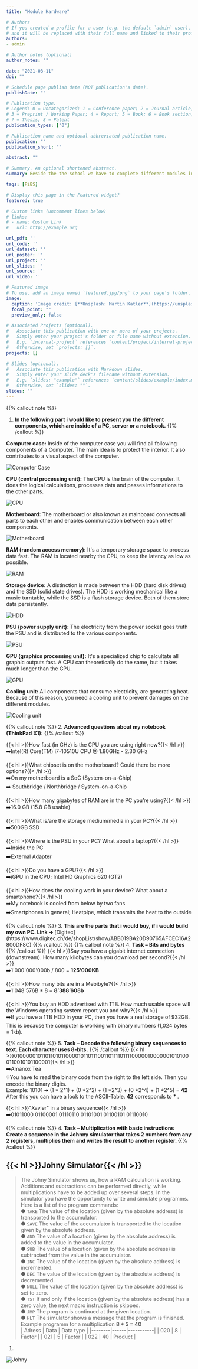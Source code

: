 ```yaml
---
title: "Module Hardware"

# Authors
# If you created a profile for a user (e.g. the default `admin` user), write the username (folder name) here 
# and it will be replaced with their full name and linked to their profile.
authors:
- admin

# Author notes (optional)
author_notes: ""

date: "2021-08-11"
doi: ""

# Schedule page publish date (NOT publication's date).
publishDate: ""

# Publication type.
# Legend: 0 = Uncategorized; 1 = Conference paper; 2 = Journal article;
# 3 = Preprint / Working Paper; 4 = Report; 5 = Book; 6 = Book section;
# 7 = Thesis; 8 = Patent
publication_types: ["0"]

# Publication name and optional abbreviated publication name.
publication: ""
publication_short: ""

abstract: ""

# Summary. An optional shortened abstract.
summary: Beside the the school we have to complete different modules in our company. The first topic is about Hardware.

tags: [PiBS]

# Display this page in the Featured widget?
featured: true

# Custom links (uncomment lines below)
# links:
# - name: Custom Link
#   url: http://example.org

url_pdf: ''
url_code: ''
url_dataset: ''
url_poster: ''
url_project: ''
url_slides: ''
url_source: ''
url_video: ''

# Featured image
# To use, add an image named `featured.jpg/png` to your page's folder. 
image:
  caption: 'Image credit: [**Unsplash: Martin Katler**](https://unsplash.com/photos/7wCxlBfGMdk)'
  focal_point: ""
  preview_only: false

# Associated Projects (optional).
#   Associate this publication with one or more of your projects.
#   Simply enter your project's folder or file name without extension.
#   E.g. `internal-project` references `content/project/internal-project/index.md`.
#   Otherwise, set `projects: []`.
projects: []

# Slides (optional).
#   Associate this publication with Markdown slides.
#   Simply enter your slide deck's filename without extension.
#   E.g. `slides: "example"` references `content/slides/example/index.md`.
#   Otherwise, set `slides: ""`.
slides: ""
---
```

{{% callout note %}}
  1. <b> In the following part i would like to present you the different components, which are inside of a PC, server or a notebook.</b>
{{% /callout %}}

<b>Computer case:</b> Inside of the computer case you will find all following components of a Computer. The main idea is to protect the interior. It also contributes to a visual aspect of the computer.

![Computer Case](computer-case.jpg "<b>Computer case</b> (Unsplash: Onur Binay)")

<b>CPU (central processing unit):</b> The CPU is the brain of the computer. It does the logical calculations, processes data and passes informations to the other parts.

![CPU](processor.jpg "<b>CPU</b> (Unsplash: Fidel Fernando)")

<b>Motherboard:</b> The motherboard or also known as mainboard connects all parts to each other and enables communication between each other components.

![Motherboard](motherboard.jpg "<b>motherboard</b> (Unsplash: Thomas Jensen)")

<b>RAM (random access memory):</b> It's a temporary storage space to process data fast. The RAM is located nearby the CPU, to keep the latency as low as possible.

![RAM](ram.jpg "<b>RAM</b> (Unsplash: Luan Gjokaj)")

<b>Storage device:</b> A distinction is made between the HDD (hard disk drives) and the SSD (solid state drives). The HDD is working mechanical like a music turntable, while the SSD is a flash storage device. Both of them store data persistently.

![HDD](hdd.jpg "<b>HDD</b> (Unsplash: Art Wall - Kittenprint)")

<b>PSU (power supply unit):</b> The electricity from the power socket goes truth the PSU and is distributed to the various components.

![PSU](psu.jpg "<b>PSU</b> (Unsplash: Luke Hodde)")

<b>GPU (graphics processing unit):</b> It's a specialized chip to calcultate all graphic outputs fast. A CPU can theoretically do the same, but it takes much longer than the GPU.

![GPU](gpu.jpg "<b>GPU</b> (Unsplash: Nana Dua)")

<b>Cooling unit:</b> All components that consume electricity, are generating heat. Because of this reason, you need a cooling unit to prevent damages on the different modules.

![Cooling unit](cooling-unit.jpg "<b>Cooling unit</b> (Unsplash: Barez Omer)")

{{% callout note %}}
  2. <b>Advanced questions about my notebook (ThinkPad X1):</b>
{{% /callout %}}

{{< hl >}}How fast (in GHz) is the CPU you are using right now?{{< /hl >}}<br>
➡️Intel(R) Core(TM) i7-10510U CPU @ 1.80GHz - 2.30 GHz
<p></p>
{{< hl >}}What chipset is on the motherboard? Could there be more options?{{< /hl >}}<br>
➡️On my motherboard is a SoC (System-on-a-Chip)<br>
➡️ Southbridge / Northbridge / System-on-a-Chip
<p></p>
{{< hl >}}How many gigabytes of RAM are in the PC you’re using?{{< /hl >}}<br>
➡️16.0 GB (15.8 GB usable)
<p></p>
{{< hl >}}What is/are the storage medium/media in your PC?{{< /hl >}}<br>
➡️500GB SSD
<p></p>
{{< hl >}}Where is the PSU in your PC? What about a laptop?{{< /hl >}}<br>
➡️Inside the PC<br>
➡️External Adapter
<p></p>
{{< hl >}}Do you have a GPU?{{< /hl >}}<br>
➡️iGPU in the CPU; Intel HD Graphics 620 (GT2)
<p></p>
{{< hl >}}How does the cooling work in your device? What about a smartphone?{{< /hl >}}<br>
➡️My notebook is cooled from below by two fans<br>
➡️Smartphones in general; Heatpipe, which transmits the heat to the outside<br>
<p></p>
{{% callout note %}}
  3. <b> This are the parts that i would buy, if i would build my own PC. Link ➔</b>
  [Digitec](https://www.digitec.ch/de/shopList/show/ABB019BA20D90765AFCEC16A2800DF8C)
{{% /callout %}}
{{% callout note %}}
  4. <b>Task – Bits and bytes</b>
{{% /callout %}}
{{< hl >}}Say you have a gigabit internet connection (downstream). How many kilobytes can you download per second?{{< /hl >}}<br>
➡️1'000'000'000b / 800 = <b>125'000KB</b>
<p></p>
{{< hl >}}How many bits are in a Mebibyte?{{< /hl >}}<br>
➡️1'048'576B * 8 = <b>8’388’608b</b>
<p></p>
{{< hl >}}You buy an HDD advertised with 1TB. How much usable space will the Windows operating system report you and why?{{< /hl >}}<br>
➡️If you have a 1TB HDD in your PC, then you have a real storage of 932GB. This is because the computer is working with binary numbers (1,024 bytes = 1kb).
<p></p>
{{% callout note %}}
  5. <b>Task – Decode the following binary sequences to text. Each character uses 8-bits.</b>
{{% /callout %}}
{{< hl >}}01000001011011010110000101101110011011110111100000100000010101000110010101100001{{< /hl >}}<br>
➡️Amanox Tea<br>
💡You have to read the binary code from the right to the left side. Then you encode the binary digits.<br>
Example: 10101 ➔ (1 * 2^1) + (0 *2^2) + (1 *2^3) + (0 *2^4) + (1 *2^5) = <b>42</b> <br>
After this you can have a look to the ASCII-Table. <b>42</b> corresponds to <b> * </b>.<br>
<p></p>
{{< hl >}}"Xavier" in a binary sequence{{< /hl >}}<br>
➡️01011000 01100001 01110110 01101001 01100101 01110010<br>
<p></p>
{{% callout note %}}
  4. <b>Task – Multiplication with basic instructions<br>
  Create a sequence in the Johnny simulator that takes 2 numbers from any 2 registers, multiplies them and writes the result to another register.
</b>
{{% /callout %}}
<p></p>

## {{< hl >}}Johny Simulator{{< /hl >}}<br>

> The Johny Simulator shows us, how a RAM calculation is working. Additions and subtractions can be performed directly, while multiplications have to be added up over several steps. In the simulator you have the opportunity to write and simulate programms.<br> Here is a list of the program commands:<br>
● `TAKE` The value of the location (given by the absolute address) is transported to
the accumulator.<br>
● `SAVE` The value of the accumulator is transported to the location given by the absolute
address.<br>
● `ADD` The value of a location (given by the absolute address) is added to the value
in the accumulator.<br>
● `SUB` The value of a location (given by the absolute address) is subtracted from the
value in the accumulator.<br>
● `INC` The value of the location (given by the absolute address) is incremented.<br>
● `DEC` The value of the location (given by the absolute address) is decremented.<br>
● `NULL` The value of the location (given by the absolute address) is set to zero.<br>
● `TST` If and only if the location (given by the absolute address) has a zero value,
the next macro instruction is skipped.<br>
● `JMP` The program is continued at the given location.<br>
● `HLT` The simulator shows a message that the program is finished.<br>
Example programm for a multiplication <b>8 * 5 = 40</b><br>
| Adress | Data | Data type |
|--------|------|-----------|
| 020    | 8    | Factor    |
| 021    | 5    | Factor    |
| 022    | 40   | Product   |


1.   

![Johny](johny.jpg "<b>Johny Simulator</b> (Screenshot)")<br>
